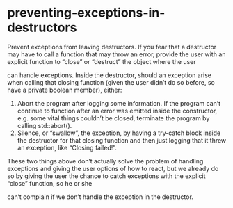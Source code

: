# preventing-exceptions-in-destructors

Prevent exceptions from leaving destructors. If you fear that a
destructor may have to call a function that may throw an error, provide
the user with an explicit function to “close” or “destruct” the object
where the user

can handle exceptions. Inside the destructor, should an exception arise
when calling that closing function (given the user didn’t do so before,
so have a private boolean member), either:

1.  Abort the program after logging some information. If the program
    can’t continue to function after an error was emitted inside the
    constructor, e.g. some vital things couldn’t be closed, terminate
    the program by calling std::abort().
2.  Silence, or “swallow”, the exception, by having a try-catch block
    inside the destructor for that closing function and then just
    logging that it threw an exception, like “Closing failed!”.

These two things above don’t actually solve the problem of handling
exceptions and giving the user options of how to react, but we already
do so by giving the user the chance to catch exceptions with the
explicit “close” function, so he or she

can’t complain if we don’t handle the exception in the destructor. 


